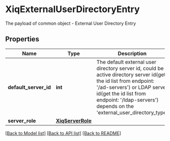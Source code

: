 # XiqExternalUserDirectoryEntry

The payload of common object - External User Directory Entry
## Properties
Name | Type | Description | Notes
------------ | ------------- | ------------- | -------------
**default_server_id** | **int** | The default external user directory server id, could be active directory server id(get the id list from endpoint: &#39;/ad-servers&#39;) or LDAP server id(get the id list from endpoint: &#39;/ldap-servers&#39;) depends on the &#39;external_user_directory_type&#39;  | 
**server_role** | [**XiqServerRole**](XiqServerRole.md) |  | 

[[Back to Model list]](../README.md#documentation-for-models) [[Back to API list]](../README.md#documentation-for-api-endpoints) [[Back to README]](../README.md)


